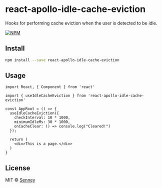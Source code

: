 # react-apollo-idle-cache-eviction

Hooks for performing cache eviction when the user is detected to be idle.

[![NPM](https://img.shields.io/npm/v/react-apollo-idle-cache-eviction.svg)](https://www.npmjs.com/package/react-apollo-idle-cache-eviction)

## Install

```bash
npm install --save react-apollo-idle-cache-eviction
```

## Usage

```tsx
import React, { Component } from 'react'

import { useIdleCacheEviction } from 'react-apollo-idle-cache-eviction'

const AppRoot = () => {
  useIdleCacheEviction({
    checkInterval: 10 * 1000,
    minimumIdleMs: 30 * 1000,
    onCacheClear: () => console.log("Cleared!")
  });

  return (
    <div>This is a page.</div>
  )
}

```

## License

MIT © [Senney](https://github.com/Senney)
